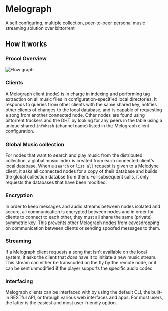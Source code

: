 # Melograph
A self configuring, multiple collection, peer-to-peer personal music streaming solution over bittorrent

## How it works

### Procol Overview
![Flow graph](https://i.imgur.com/FSsGDUK.png)

### Clients
A Melograph client (node) is in charge in indexing and performing tag extraction on all music files in configuration-specified local directories. It responds to queries from other clients with the same shared key, notifies other clients of changes to the local database,
and is capable of requesting a song from another connected node. Other nodes are found using bittorrent trackers and the DHT by looking
for any peers in the table using a unique shared `infohash` (channel name) listed in the Melograph client configuration.

### Global Music collection
For nodes that want to search and play music from the distributed collection, a global music index is created from each connected client's
local database. When a `search` or `list all` request is given to a Melodyne client, it asks all connected nodes for a copy of their database and builds the global collection databse from them. For subsequent calls, it only requests the databases that have been modified.

### Encryption
In order to keep messages and audio streams between nodes isolated and secure, all communication is encrypted between nodes and in order for clients to connect to each other, they must all share the same (private) symmetric key. This prevents other Melograph nodes from eavesdropping on communication between clients or sending spoofed messages to them.

### Streaming
If a Melograph client requests a song that isn't available on the local system, it asks the client that _does_ have it to initiate a new
music stream. This stream can either be transcoded on the fly by the remote node, or it can be sent unmodified if the player supports the
specific audio codec.

### Interfacing
Melograph clients can be interfaced with by using the default CLI, the built-in RESTful API, or through various web interfaces and apps.
For most users, the latter is the easiest and most user-friendly option.
